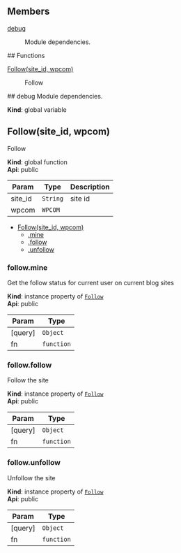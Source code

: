 ## Members
<dl>
<dt><a href="#debug">debug</a></dt>
<dd><p>Module dependencies.</p>
</dd>
</dl>
## Functions
<dl>
<dt><a href="#Follow">Follow(site_id, wpcom)</a></dt>
<dd><p>Follow</p>
</dd>
</dl>
<a name="debug"></a>
## debug
Module dependencies.

**Kind**: global variable  
<a name="Follow"></a>
## Follow(site_id, wpcom)
Follow

**Kind**: global function  
**Api**: public  

| Param | Type | Description |
| --- | --- | --- |
| site_id | <code>String</code> | site id |
| wpcom | <code>WPCOM</code> |  |


* [Follow(site_id, wpcom)](#Follow)
  * [.mine](#Follow#mine)
  * [.follow](#Follow#follow)
  * [.unfollow](#Follow#unfollow)

<a name="Follow#mine"></a>
### follow.mine
Get the follow status for current 
user on current blog sites

**Kind**: instance property of <code>[Follow](#Follow)</code>  
**Api**: public  

| Param | Type |
| --- | --- |
| [query] | <code>Object</code> | 
| fn | <code>function</code> | 

<a name="Follow#follow"></a>
### follow.follow
Follow the site

**Kind**: instance property of <code>[Follow](#Follow)</code>  
**Api**: public  

| Param | Type |
| --- | --- |
| [query] | <code>Object</code> | 
| fn | <code>function</code> | 

<a name="Follow#unfollow"></a>
### follow.unfollow
Unfollow the site

**Kind**: instance property of <code>[Follow](#Follow)</code>  
**Api**: public  

| Param | Type |
| --- | --- |
| [query] | <code>Object</code> | 
| fn | <code>function</code> | 

